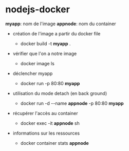 # nodejs-docker

**myapp**: nom de l'image
**appnode**: nom du container

- création de l'image a partir du docker file
    - docker build -t **myapp** .

- vérifier que l'on a notre image 
    - docker image ls

- déclencher myapp
    - docker run -p 80:80 **myapp**

- utilisation du mode detach (en back ground)
    - docker run -d --name **appnode** -p 80:80 **myapp**

- récupérer l'accès au container
    - docker exec -it **appnode** sh

- informations sur les ressources
    - docker container stats **appnode**